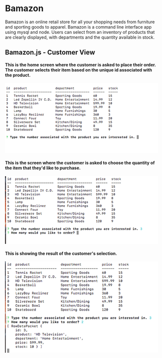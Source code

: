 # Bamazon
Bamazon is an online retail store for all your shopping needs from furniture and sporting goods to apparel. Bamazon is a command line interface app using mysql and node. Users can select from an inventory of products that are clearly displayed, with departments and the quantity available in stock. 

## Bamazon.js - Customer View

#### This is the home screen where the customer is asked to place their order. The customer selects their item based on the unique id associated with the product.

![alt text](https://github.com/briandhus/bamazon/blob/master/images/customerView.png)

#### This is the screen where the customer is asked to choose the quantity of the item that they'd like to purchase.

![alt text](https://github.com/briandhus/bamazon/blob/master/images/customerView1.png)

#### This is showing the result of the customer's selection.

![alt text](https://github.com/briandhus/bamazon/blob/master/images/customerView2.png)
